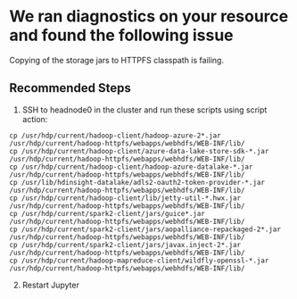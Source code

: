 <properties
    pageTitle="HDInsight Jupyter ClassNotFoundException"
    description="Copying of the storage jars to HTTPFS classpath is failing and giving ClassNotFoundException"
    infoBubbleText="Found recent cluster failure. See details on the right."
    service="microsoft.hdinsight"
    resource="clusters"
    authors="Ravi"
    ms.author="v-ravikc"
    displayOrder=""
    articleId="Hdi_JupyterClassNotFoundException"
    diagnosticScenario="HDInsightJupyterClassNotFoundExceptionInsight" 
    selfHelpType="rca"
    supportTopicIds=""
    resourceTags=""
    productPesIds="15078"
    cloudEnvironments="public, blackForest, fairfax, mooncake, usnat, ussec"
	ownershipId="AzureData_HDInsight"
/>

# We ran diagnostics on your resource and found the following issue

<!--issueDescription-->
Copying of the storage jars to HTTPFS classpath is failing.
<!--/issueDescription-->

## **Recommended Steps**

1. SSH to headnode0 in the cluster and run these scripts using script action:

```
cp /usr/hdp/current/hadoop-client/hadoop-azure-2*.jar /usr/hdp/current/hadoop-httpfs/webapps/webhdfs/WEB-INF/lib/
cp /usr/hdp/current/hadoop-client/azure-data-lake-store-sdk-*.jar /usr/hdp/current/hadoop-httpfs/webapps/webhdfs/WEB-INF/lib/
cp /usr/hdp/current/hadoop-client/hadoop-azure-datalake-*.jar /usr/hdp/current/hadoop-httpfs/webapps/webhdfs/WEB-INF/lib/
cp /usr/lib/hdinsight-datalake/adls2-oauth2-token-provider-*.jar /usr/hdp/current/hadoop-httpfs/webapps/webhdfs/WEB-INF/lib/
cp /usr/hdp/current/hadoop-client/lib/jetty-util-*.hwx.jar /usr/hdp/current/hadoop-httpfs/webapps/webhdfs/WEB-INF/lib/
cp /usr/hdp/current/spark2-client/jars/guice*.jar /usr/hdp/current/hadoop-httpfs/webapps/webhdfs/WEB-INF/lib/
cp /usr/hdp/current/spark2-client/jars/aopalliance-repackaged-2*.jar /usr/hdp/current/hadoop-httpfs/webapps/webhdfs/WEB-INF/lib/
cp /usr/hdp/current/spark2-client/jars/javax.inject-2*.jar /usr/hdp/current/hadoop-httpfs/webapps/webhdfs/WEB-INF/lib/
cp /usr/hdp/current/hadoop-mapreduce-client/wildfly-openssl-*.jar /usr/hdp/current/hadoop-httpfs/webapps/webhdfs/WEB-INF/lib/

```

2. Restart Jupyter

